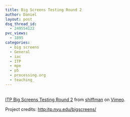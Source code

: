 ```yaml
---
title: Big Screens Testing Round 2
author: Daniel
layout: post
dsq_thread_id:
  - 249554122
pvc_views:
  - 1895
categories:
  - big screens
  - General
  - iac
  - ITP
  - mpe
  - p5
  - processing.org
  - teaching_
---
```

<p><object type="application/x-shockwave-flash" width="400" height="266" data="http://www.vimeo.com/moogaloop.swf?clip_id=396813&amp;server=www.vimeo.com&amp;fullscreen=1&amp;show_title=1&amp;show_byline=1&amp;show_portrait=0&amp;color=00ADEF"><param name="quality" value="best" /><param name="allowfullscreen" value="true" /><param name="scale" value="showAll" /><param name="movie" value="http://www.vimeo.com/moogaloop.swf?clip_id=396813&amp;server=www.vimeo.com&amp;fullscreen=1&amp;show_title=1&amp;show_byline=1&amp;show_portrait=0&amp;color=00ADEF" /></object><br /><a href="http://www.vimeo.com/396813/l:embed_396813">ITP Big Screens Testing Round 2</a> from <a href="http://www.vimeo.com/shiffman/l:embed_396813">shiffman</a> on <a href="http://vimeo.com/l:embed_396813">Vimeo</a>.</p>
<p>Project credits: <a href="http:itp.nyu.edu/bigscreens/">http:itp.nyu.edu/bigscreens/</a></p>
